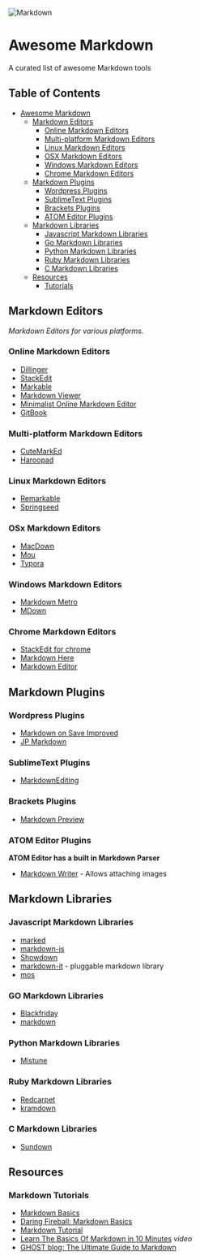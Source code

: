![Markdown](logo.jpg)

# Awesome Markdown
A curated list of awesome Markdown tools


## Table of Contents
- [Awesome Markdown](#awesome-markdown)
	- [Markdown Editors](#markdown-editors)
	    - [Online Markdown Editors](#online-markdown-editors)
        - [Multi-platform Markdown Editors](#multi-platform-markdown-editors)
        - [Linux Markdown Editors](#linux-markdown-editors)
	    - [OSX Markdown Editors](#osx-markdown-editors)
	    - [Windows Markdown Editors](#windows-markdown-editors)
	    - [Chrome Markdown Editors](#chrome-markdown-editors)
    - [Markdown Plugins](#markdown-plugins)
        - [Wordpress Plugins](#wordpress-plugins)
        - [SublimeText Plugins](#sublimetext-plugins)
        - [Brackets Plugins](#brackets-plugins)
        - [ATOM Editor Plugins](#atom-editor-plugins)
    - [Markdown Libraries](#markdown-libraries)
        - [Javascript Markdown Libraries](#javascript-markdown-libraries)
        - [Go Markdown Libraries](#go-markdown-libraries)
        - [Python Markdown Libraries](#python-markdown-libraries)
        - [Ruby Markdown Libraries](#ruby-markdown-libraries)
        - [C Markdown Libraries](#c-markdown-libraries)
    - [Resources](#resources)
        - [Tutorials](#markdown-tutorials)

## Markdown Editors
*Markdown Editors for various platforms.*
### Online Markdown Editors
* [Dillinger](http://dillinger.io/)
* [StackEdit](https://stackedit.io/)
* [Markable](http://markable.in/)
* [Markdown Viewer](http://www.markdownviewer.com/)
* [Minimalist Online Markdown Editor](http://markdown.pioul.fr/)
* [GitBook](http://www.gitbook.io)

### Multi-platform Markdown Editors
* [CuteMarkEd](http://cloose.github.io/CuteMarkEd/)
* [Haroopad](http://pad.haroopress.com/)

### Linux Markdown Editors
* [Remarkable](http://remarkableapp.net/)
* [Springseed](http://getspringseed.com/)

### OSx Markdown Editors
* [MacDown](http://macdown.uranusjr.com/)
* [Mou](http://25.io/mou/)
* [Typora](https://www.typora.io)

### Windows Markdown Editors
* [Markdown Metro](http://apps.microsoft.com/windows/en-us/app/markdown-metro/efb6cd20-9376-4fb1-999b-19564c1380d4)
* [MDown](http://apps.microsoft.com/windows/en-us/app/mdown/58c3c3d0-7a08-4edf-9361-5bd2d13e3ba0)

### Chrome Markdown Editors
* [StackEdit for chrome](https://chrome.google.com/webstore/detail/stackedit/iiooodelglhkcpgbajoejffhijaclcdg?hl=en)
* [Markdown Here](https://chrome.google.com/webstore/detail/markdown-here/elifhakcjgalahccnjkneoccemfahfoa?hl=en)
* [Markdown Editor](https://chrome.google.com/webstore/detail/markdown-editor/gjolennkaebiimakmoaadofoihhldjhb?hl=en)

## Markdown Plugins

### Wordpress Plugins
* [Markdown on Save Improved](https://wordpress.org/plugins/markdown-on-save-improved/)
* [JP Markdown](https://wordpress.org/plugins/jetpack-markdown/)

### SublimeText Plugins
* [MarkdownEditing](https://github.com/SublimeText-Markdown/MarkdownEditing)

### Brackets Plugins
* [Markdown Preview](https://github.com/gruehle/MarkdownPreview)

### ATOM Editor Plugins
**ATOM Editor has a built in Markdown Parser**

* [Markdown Writer](https://atom.io/packages/markdown-writer) - Allows attaching images

## Markdown Libraries

### Javascript Markdown Libraries
* [marked](https://github.com/chjj/marked)
* [markdown-js](https://github.com/evilstreak/markdown-js)
* [Showdown](https://github.com/showdownjs/showdown)
* [markdown-it](https://github.com/markdown-it/markdown-it) - pluggable markdown library
* [mos](https://github.com/zkochan/mos)

### GO Markdown Libraries
* [Blackfriday](https://github.com/russross/blackfriday)
* [markdown](https://github.com/knieriem/markdown)

### Python Markdown Libraries
* [Mistune](https://github.com/lepture/mistune)

### Ruby Markdown Libraries
* [Redcarpet](https://github.com/vmg/redcarpet)
* [kramdown](https://github.com/gettalong/kramdown)

### C Markdown Libraries
* [Sundown](https://github.com/vmg/sundown)

## Resources

### Markdown Tutorials
* [Markdown Basics](https://help.github.com/articles/markdown-basics/)
* [Daring Fireball: Markdown Basics](http://daringfireball.net/projects/markdown/basics)
* [Markdown Tutorial](http://markdowntutorial.com/)
* [Learn The Basics Of Markdown in 10 Minutes](http://www.youtube.com/watch?v=HndN6P9ke6U) *video*
* [GHOST blog: The Ultimate Guide to Markdown](https://blog.ghost.org/markdown/)

